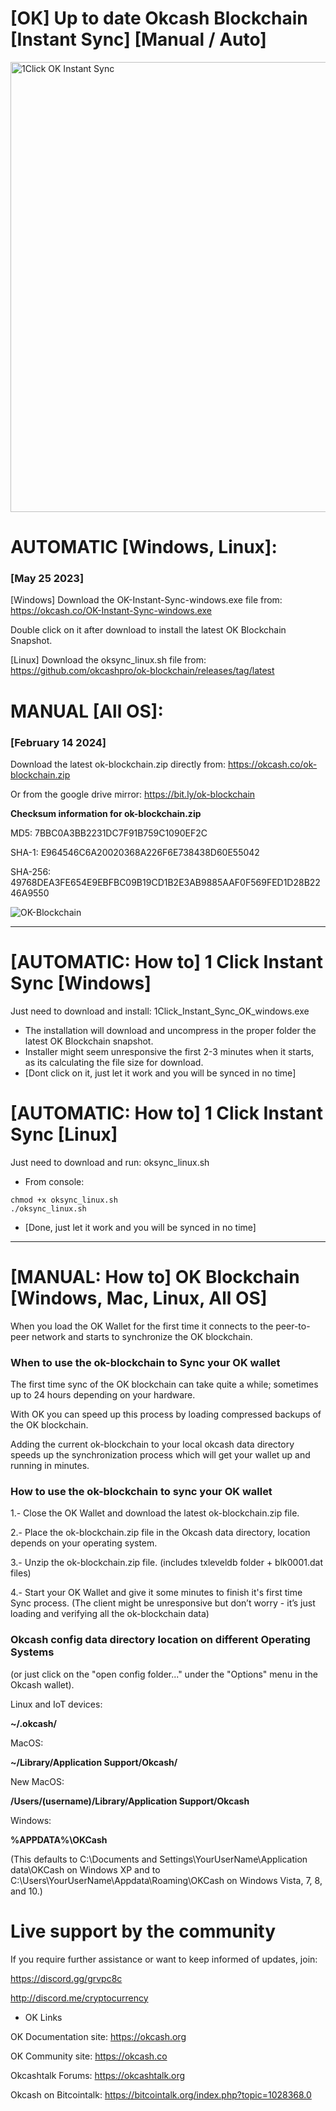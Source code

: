 # [OK] Up to date Okcash Blockchain [Instant Sync] [Manual / Auto]
<img src="https://media.giphy.com/media/slUMTgdNTREMFcRJ0s/giphy.gif" alt="1Click OK Instant Sync" width="720">

# AUTOMATIC [Windows, Linux]: 

### [May 25 2023] 

[Windows] Download the OK-Instant-Sync-windows.exe file from: 
https://okcash.co/OK-Instant-Sync-windows.exe

Double click on it after download to install the latest OK Blockchain Snapshot.

[Linux] Download the oksync_linux.sh file from: 
https://github.com/okcashpro/ok-blockchain/releases/tag/latest

# MANUAL [All OS]: 

### [February 14 2024] 

Download the latest ok-blockchain.zip directly from: https://okcash.co/ok-blockchain.zip 

Or from the google drive mirror: https://bit.ly/ok-blockchain

**Checksum information for ok-blockchain.zip**

MD5: 7BBC0A3BB2231DC7F91B759C1090EF2C

SHA-1: E964546C6A20020368A226F6E738438D60E55042

SHA-256: 49768DEA3FE654E9EBFBC09B19CD1B2E3AB9885AAF0F569FED1D28B2246A9550


![OK-Blockchain](https://i.imgur.com/Ji5jRIT.png)

---------------------------

# [AUTOMATIC: How to] 1 Click Instant Sync [Windows]

Just need to download and install: 1Click_Instant_Sync_OK_windows.exe
- The installation will download and uncompress in the proper folder the latest OK Blockchain snapshot. 
- Installer might seem unresponsive the first 2-3 minutes when it starts, as its calculating the file size for download.
- [Dont click on it, just let it work and you will be synced in no time]

# [AUTOMATIC: How to] 1 Click Instant Sync [Linux]

Just need to download and run: oksync_linux.sh
- From console: 
```
chmod +x oksync_linux.sh
./oksync_linux.sh 
```
- [Done, just let it work and you will be synced in no time]

---------------------------

# [MANUAL: How to] OK Blockchain [Windows, Mac, Linux, All OS]

When you load the OK Wallet for the first time it connects to the peer-to-peer network and starts to synchronize the OK blockchain. 

### When to use the ok-blockchain to Sync your OK wallet

The first time sync of the OK blockchain can take quite a while; sometimes up to 24 hours depending on your hardware. 

With OK you can speed up this process by loading compressed backups of the OK blockchain. 

Adding the current ok-blockchain to your local okcash data directory speeds up the synchronization process which will get your wallet up and running in minutes.

### How to use the ok-blockchain to sync your OK wallet

1.- Close the OK Wallet and download the latest ok-blockchain.zip file.

2.- Place the ok-blockchain.zip file in the Okcash data directory, location depends on your operating system.

3.- Unzip the ok-blockchain.zip file. (includes txleveldb folder + blk0001.dat files)

4.- Start your OK Wallet and give it some minutes to finish it's first time Sync process. 
(The client might be unresponsive but don’t worry - it’s just loading and verifying all the ok-blockchain data)

### Okcash config data directory location on different Operating Systems
(or just click on the "open config folder..." under the "Options" menu in the Okcash wallet).

Linux and IoT devices:

**~/.okcash/**

MacOS:

**~/Library/Application Support/Okcash/**

New MacOS:

**/Users/(username)/Library/Application Support/Okcash**

Windows:

**%APPDATA%\OKCash**

(This defaults to C:\Documents and Settings\YourUserName\Application data\OKCash on Windows XP and to C:\Users\YourUserName\Appdata\Roaming\OKCash on Windows Vista, 7, 8, and 10.)

# Live support by the community

If you require further assistance or want to keep informed of updates, join:

https://discord.gg/grvpc8c

http://discord.me/cryptocurrency

- OK Links 

OK Documentation site: https://okcash.org

OK Community site: https://okcash.co

Okcashtalk Forums: https://okcashtalk.org

Okcash on Bitcointalk: https://bitcointalk.org/index.php?topic=1028368.0
